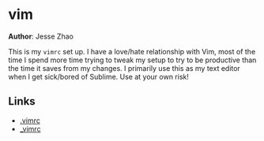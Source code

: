 # vim

**Author**: Jesse Zhao

This is my `vimrc` set up.  I have a love/hate relationship with Vim, most of the time I spend more time trying to tweak my setup to try to be productive than the time it saves from my changes.  I primarily use this as my text editor when I get sick/bored of Sublime.  Use at your own risk!

## Links
- [.vimrc](/.vimrc)
- [_vimrc](/.vimrc)

